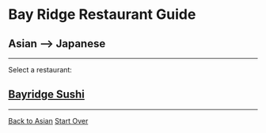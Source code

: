 # Bay Ridge Restaurant Guide
## Asian --> Japanese
---
Select a restaurant:
## [Bayridge Sushi](http://www.brsushi.com/)

---
[Back to Asian](../asian)
[Start Over](../home.md)